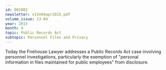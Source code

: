 ```yaml
---
id: 001082
newsletter: v13n04apr2015.pdf
volume_issue: 13-04
year: 2015
month: 4
topic: Public Records Act
subtopic: Personnel Files and Privacy
---
```


Today the Firehouse Lawyer addresses a Public Records Act case involving personnel investigations, particularly the exemption  of "personal information in files maintained for public employees" from disclosure.